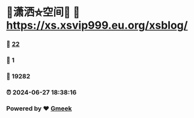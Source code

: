 # 🤠潇洒⛤空间🤠 :link: https://xs.xsvip999.eu.org/xsblog/ 
### :page_facing_up: [22](https://xs.xsvip999.eu.org/xsblog//tag.html) 
### :speech_balloon: 1 
### :hibiscus: 19282 
### :alarm_clock: 2024-06-27 18:38:16 
### Powered by :heart: [Gmeek](https://github.com/Meekdai/Gmeek)
